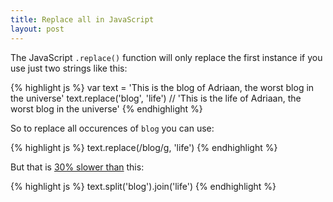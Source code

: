 ```yaml
---
title: Replace all in JavaScript
layout: post
---
```


The JavaScript `.replace()` function will only replace the first instance if you use just two strings like this:

{% highlight js %}
var text = 'This is the blog of Adriaan, the worst blog in the universe'
text.replace('blog', 'life') // 'This is the life of Adriaan, the worst blog in the universe'
{% endhighlight %}

So to replace all occurences of `blog` you can use:

{% highlight js %}
text.replace(/blog/g, 'life')
{% endhighlight %}

But that is [30% slower than](https://jsperf.com/replace-vs-split-join-vs-replaceall/23) this:

{% highlight js %}
text.split('blog').join('life')
{% endhighlight %}
